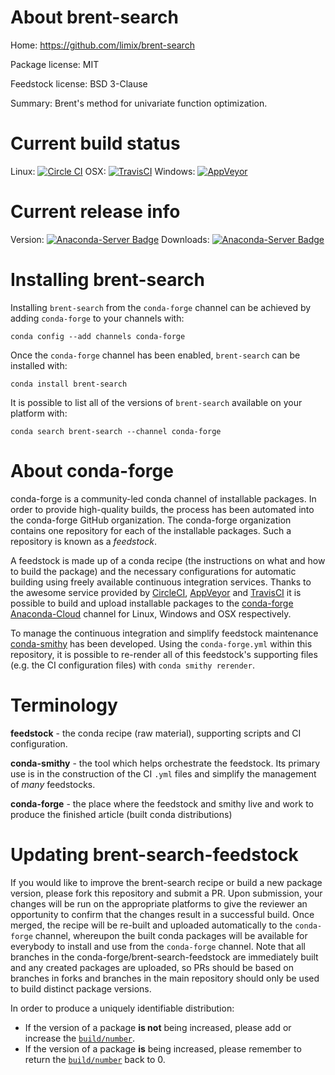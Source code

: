 About brent-search
==================

Home: https://github.com/limix/brent-search

Package license: MIT

Feedstock license: BSD 3-Clause

Summary: Brent's method for univariate function optimization.



Current build status
====================

Linux: [![Circle CI](https://circleci.com/gh/conda-forge/brent-search-feedstock.svg?style=shield)](https://circleci.com/gh/conda-forge/brent-search-feedstock)
OSX: [![TravisCI](https://travis-ci.org/conda-forge/brent-search-feedstock.svg?branch=master)](https://travis-ci.org/conda-forge/brent-search-feedstock)
Windows: [![AppVeyor](https://ci.appveyor.com/api/projects/status/github/conda-forge/brent-search-feedstock?svg=True)](https://ci.appveyor.com/project/conda-forge/brent-search-feedstock/branch/master)

Current release info
====================
Version: [![Anaconda-Server Badge](https://anaconda.org/conda-forge/brent-search/badges/version.svg)](https://anaconda.org/conda-forge/brent-search)
Downloads: [![Anaconda-Server Badge](https://anaconda.org/conda-forge/brent-search/badges/downloads.svg)](https://anaconda.org/conda-forge/brent-search)

Installing brent-search
=======================

Installing `brent-search` from the `conda-forge` channel can be achieved by adding `conda-forge` to your channels with:

```
conda config --add channels conda-forge
```

Once the `conda-forge` channel has been enabled, `brent-search` can be installed with:

```
conda install brent-search
```

It is possible to list all of the versions of `brent-search` available on your platform with:

```
conda search brent-search --channel conda-forge
```


About conda-forge
=================

conda-forge is a community-led conda channel of installable packages.
In order to provide high-quality builds, the process has been automated into the
conda-forge GitHub organization. The conda-forge organization contains one repository
for each of the installable packages. Such a repository is known as a *feedstock*.

A feedstock is made up of a conda recipe (the instructions on what and how to build
the package) and the necessary configurations for automatic building using freely
available continuous integration services. Thanks to the awesome service provided by
[CircleCI](https://circleci.com/), [AppVeyor](http://www.appveyor.com/)
and [TravisCI](https://travis-ci.org/) it is possible to build and upload installable
packages to the [conda-forge](https://anaconda.org/conda-forge)
[Anaconda-Cloud](http://docs.anaconda.org/) channel for Linux, Windows and OSX respectively.

To manage the continuous integration and simplify feedstock maintenance
[conda-smithy](http://github.com/conda-forge/conda-smithy) has been developed.
Using the ``conda-forge.yml`` within this repository, it is possible to re-render all of
this feedstock's supporting files (e.g. the CI configuration files) with ``conda smithy rerender``.


Terminology
===========

**feedstock** - the conda recipe (raw material), supporting scripts and CI configuration.

**conda-smithy** - the tool which helps orchestrate the feedstock.
                   Its primary use is in the construction of the CI ``.yml`` files
                   and simplify the management of *many* feedstocks.

**conda-forge** - the place where the feedstock and smithy live and work to
                  produce the finished article (built conda distributions)


Updating brent-search-feedstock
===============================

If you would like to improve the brent-search recipe or build a new
package version, please fork this repository and submit a PR. Upon submission,
your changes will be run on the appropriate platforms to give the reviewer an
opportunity to confirm that the changes result in a successful build. Once
merged, the recipe will be re-built and uploaded automatically to the
`conda-forge` channel, whereupon the built conda packages will be available for
everybody to install and use from the `conda-forge` channel.
Note that all branches in the conda-forge/brent-search-feedstock are
immediately built and any created packages are uploaded, so PRs should be based
on branches in forks and branches in the main repository should only be used to
build distinct package versions.

In order to produce a uniquely identifiable distribution:
 * If the version of a package **is not** being increased, please add or increase
   the [``build/number``](http://conda.pydata.org/docs/building/meta-yaml.html#build-number-and-string).
 * If the version of a package **is** being increased, please remember to return
   the [``build/number``](http://conda.pydata.org/docs/building/meta-yaml.html#build-number-and-string)
   back to 0.
